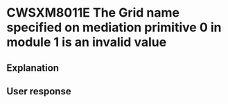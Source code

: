 # CWSXM8011E The Grid name specified on mediation primitive 0 in module 1 is an invalid value

## Explanation

## User response